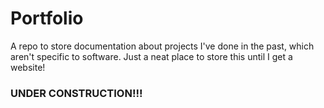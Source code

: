 # Portfolio
A repo to store documentation about projects I've done in the past, which aren't specific to software. Just a neat place to store this until I get a website!

### UNDER CONSTRUCTION!!!
